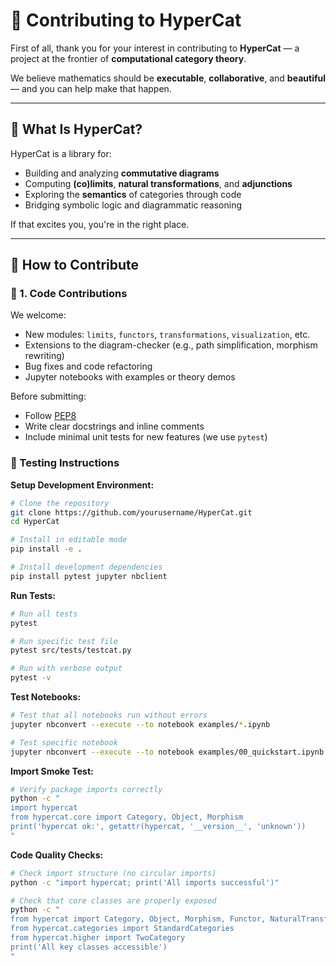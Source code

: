 # 🤝 Contributing to HyperCat

First of all, thank you for your interest in contributing to **HyperCat** — a project at the frontier of **computational category theory**.

We believe mathematics should be **executable**, **collaborative**, and **beautiful** — and you can help make that happen.

---

## 📐 What Is HyperCat?

HyperCat is a library for:
- Building and analyzing **commutative diagrams**
- Computing **(co)limits**, **natural transformations**, and **adjunctions**
- Exploring the **semantics** of categories through code
- Bridging symbolic logic and diagrammatic reasoning

If that excites you, you're in the right place.

---

## 🧱 How to Contribute

### 🔧 1. Code Contributions

We welcome:
- New modules: `limits`, `functors`, `transformations`, `visualization`, etc.
- Extensions to the diagram-checker (e.g., path simplification, morphism rewriting)
- Bug fixes and code refactoring
- Jupyter notebooks with examples or theory demos

Before submitting:
- Follow [PEP8](https://peps.python.org/pep-0008/)
- Write clear docstrings and inline comments
- Include minimal unit tests for new features (we use `pytest`)

### 🧪 Testing Instructions

**Setup Development Environment:**
```bash
# Clone the repository
git clone https://github.com/yourusername/HyperCat.git
cd HyperCat

# Install in editable mode
pip install -e .

# Install development dependencies
pip install pytest jupyter nbclient
```

**Run Tests:**
```bash
# Run all tests
pytest

# Run specific test file
pytest src/tests/testcat.py

# Run with verbose output
pytest -v
```

**Test Notebooks:**
```bash
# Test that all notebooks run without errors
jupyter nbconvert --execute --to notebook examples/*.ipynb

# Test specific notebook
jupyter nbconvert --execute --to notebook examples/00_quickstart.ipynb
```

**Import Smoke Test:**
```bash
# Verify package imports correctly
python -c "
import hypercat
from hypercat.core import Category, Object, Morphism
print('hypercat ok:', getattr(hypercat, '__version__', 'unknown'))
"
```

**Code Quality Checks:**
```bash
# Check import structure (no circular imports)
python -c "import hypercat; print('All imports successful')"

# Check that core classes are properly exposed
python -c "
from hypercat import Category, Object, Morphism, Functor, NaturalTransformation
from hypercat.categories import StandardCategories
from hypercat.higher import TwoCategory
print('All key classes accessible')
"
